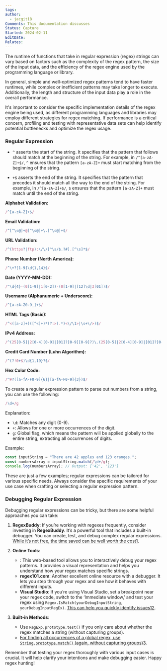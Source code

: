 ```yaml
---
tags: 
author:
  - jacgit18
Comments: This documentation discusses
Status: Capture
Started: 2024-02-11
EditDate: 
Relates:
---
```

The runtime of functions that take in regular expression (regex) strings can vary based on factors such as the complexity of the regex pattern, the size of the input data, and the efficiency of the regex engine used by the programming language or library.  
  
In general, simple and well-optimized regex patterns tend to have faster runtimes, while complex or inefficient patterns may take longer to execute. Additionally, the length and structure of the input data play a role in the overall performance.  
  
It's important to consider the specific implementation details of the regex engine being used, as different programming languages and libraries may employ different strategies for regex matching. If performance is a critical concern, profiling and testing with representative data sets can help identify potential bottlenecks and optimize the regex usage.

### Regular Expression 
- `^` asserts the start of the string. It specifies that the pattern that follows should match at the beginning of the string. For example, in `/^[a-zA-Z]+$/`, `^` ensures that the pattern `[a-zA-Z]+` must start matching from the beginning of the string.

- `+$` asserts the end of the string. It specifies that the pattern that precedes it should match all the way to the end of the string. For example, in `/^[a-zA-Z]+$/`, `$` ensures that the pattern `[a-zA-Z]+` must match until the end of the string.

**Alphabet Validation:**
```js
/^[a-zA-Z]+$/
```

**Email Validation:**
   ```javascript
   /^[^\s@]+@[^\s@]+\.[^\s@]+$/
   ```

**URL Validation:**
   ```javascript
   /^(https?|ftp):\/\/[^\s/$.?#].[^\s]*$/
   ```

**Phone Number (North America):**
   ```javascript
   /^\+?[1-9]\d{1,14}$/
   ```

**Date (YYYY-MM-DD):**
   ```javascript
   /^\d{4}-(0[1-9]|1[0-2])-(0[1-9]|[12]\d|3[01])$/
   ```

**Username (Alphanumeric + Underscore):**
   ```javascript
   /^[a-zA-Z0-9_]+$/
   ```

**HTML Tags (Basic):**
   ```javascript
   /^<([a-z]+)([^<]+)*(?:>(.*)<\/\1>|\s+\/>)$/
   ```

**IPv4 Address:**
   ```javascript
   /^(25[0-5]|2[0-4][0-9]|[01]?[0-9][0-9]?)\.(25[0-5]|2[0-4][0-9]|[01]?[0-9][0-9]?)\.(25[0-5]|2[0-4][0-9]|[01]?[0-9][0-9]?)\.(25[0-5]|2[0-4][0-9]|[01]?[0-9][0-9]?)$/
   ```

**Credit Card Number (Luhn Algorithm):**
   ```javascript
   /^(?!0+$)\d{1,19}?$/
   ```

**Hex Color Code:**
   ```javascript
   /^#?([a-fA-F0-9]{6}|[a-fA-F0-9]{3})$/
   ```

To create a regular expression pattern to parse out numbers from a string, you can use the following:

```javascript
/\d+/g
```

Explanation:

- `\d`: Matches any digit (0-9).
- `+`: Allows for one or more occurrences of the digit.
- `g`: Global flag, which means the pattern will be applied globally to the entire string, extracting all occurrences of digits.

Example:

```javascript
const inputString = "There are 42 apples and 123 oranges.";
const numbersArray = inputString.match(/\d+/g);
console.log(numbersArray); // Output: ['42', '123']
```

These are just a few examples; regular expressions can be tailored for various specific needs. Always consider the specific requirements of your use case when crafting or selecting a regular expression pattern.

### Debugging Regular Expression

Debugging regular expressions can be tricky, but there are some helpful approaches you can take:

1. **RegexBuddy**: If you’re working with regexes frequently, consider investing in **RegexBuddy**. It’s a powerful tool that includes a built-in debugger. You can create, test, and debug complex regular expressions. [While it’s not free, the time saved can be well worth the cost](https://stackoverflow.com/questions/2348694/how-do-you-debug-a-regex)[1](https://stackoverflow.com/questions/2348694/how-do-you-debug-a-regex).
    
2. **Online Tools**:
    
    - : This web-based tool allows you to interactively debug your regex patterns. It provides a visual representation and helps you understand how your regex matches specific strings.
    - **regex101.com**: Another excellent online resource with a debugger. It lets you step through your regex and see how it behaves with different inputs.
    - **Visual Studio**: If you’re using Visual Studio, set a breakpoint near your regex code, switch to the ‘Immediate window,’ and test your regex using `Regex.IsMatch(yourDebugInputString, yourDebugInputRegEx)`. [This can help you quickly identify issues](https://stackoverflow.com/questions/2348694/how-do-you-debug-a-regex)[1](https://stackoverflow.com/questions/2348694/how-do-you-debug-a-regex)[2](https://stackoverflow.com/questions/1137437/what-tools-are-there-for-debugging-stepping-through-a-regular-expression).
3. **Built-in Methods**:
    
    - Use `RegExp.prototype.test()` if you only care about whether the regex matches a string (without capturing groups).
    - [For finding all occurrences of a global regex, use `String.prototype.match()` (again, without capturing groups)](https://developer.mozilla.org/en-US/docs/Web/JavaScript/Reference/Global_Objects/RegExp/exec)[3](https://developer.mozilla.org/en-US/docs/Web/JavaScript/Reference/Global_Objects/RegExp/exec).

Remember that testing your regex thoroughly with various input cases is crucial. It will help clarify your intentions and make debugging easier. Happy regex hunting! 